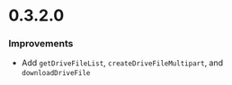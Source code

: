 # 0.3.2.0

### Improvements

* Add `getDriveFileList`, `createDriveFileMultipart`, and `downloadDriveFile`
